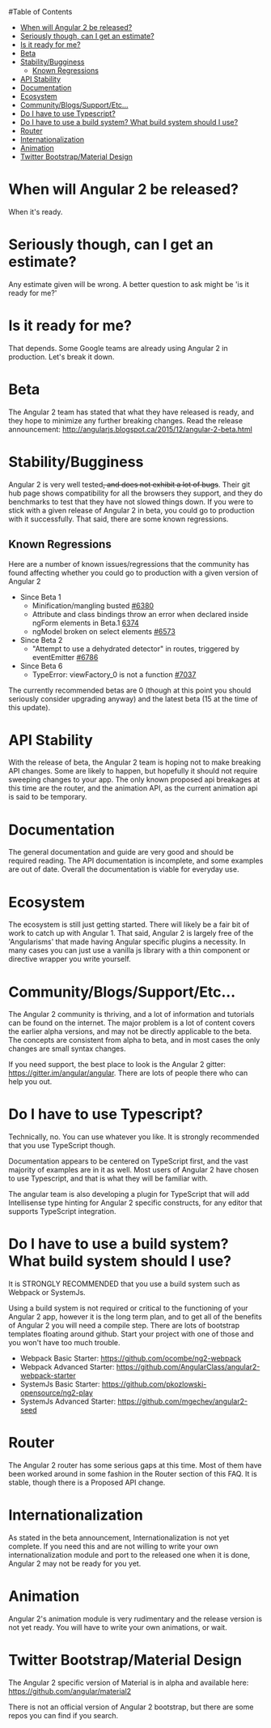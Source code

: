 #Table of Contents

- [When will Angular 2 be released?](#when-will-angular-2-be-released)
- [Seriously though, can I get an estimate?](#seriously-though-can-i-get-an-estimate)
- [Is it ready for me?](#is-it-ready-for-me)
- [Beta](#beta)
- [Stability/Bugginess](#stabilitybugginess)
    - [Known Regressions](#known-regressions)
- [API Stability](#api-stability)
- [Documentation](#documentation)
- [Ecosystem](#ecosystem)
- [Community/Blogs/Support/Etc...](#communityblogssupportetc)
- [Do I have to use Typescript?](#do-i-have-to-use-typescript)
- [Do I have to use a build system? What build system should I use?](#do-i-have-to-use-a-build-system-what-build-system-should-i-use)
- [Router](#router)
- [Internationalization](#internationalization)
- [Animation](#animation)
- [Twitter Bootstrap/Material Design](#twitter-bootstrapmaterial-design)

# When will Angular 2 be released?

When it's ready.

# Seriously though, can I get an estimate?

Any estimate given will be wrong. A better question to ask might be 'is it ready for me?'

# Is it ready for me?

That depends. Some Google teams are already using Angular 2 in production. Let's break it down.

# Beta

The Angular 2 team has stated that what they have released is ready, and they hope to minimize any further breaking changes.
Read the release announcement: http://angularjs.blogspot.ca/2015/12/angular-2-beta.html

# Stability/Bugginess

Angular 2 is very well tested~~, and does not exhibit a lot of bugs~~. Their git hub page shows compatibility for all the browsers they support, and they do benchmarks to test that they have not slowed things down. If you were to stick with a given release of Angular 2 in beta, you could go to production with it successfully. That said, there are some known regressions.

## Known Regressions

Here are a number of known issues/regressions that the community has found affecting whether you could go to production with a given version of Angular 2

- Since Beta 1
    - Minification/mangling busted [#6380](https://github.com/angular/angular/issues/6380)
    - Attribute and class bindings throw an error when declared inside ngForm elements in Beta.1 [6374](https://github.com/angular/angular/issues/6374)
    - ngModel broken on select elements [#6573](https://github.com/angular/angular/issues/6573)
- Since Beta 2
    - "Attempt to use a dehydrated detector" in routes, triggered by eventEmitter [#6786](https://github.com/angular/angular/issues/6786)
- Since Beta 6
    - TypeError: viewFactory_<name>0 is not a function [#7037](https://github.com/angular/angular/issues/7037)

The currently recommended betas are 0 (though at this point you should seriously consider upgrading anyway) and the latest beta (15 at the time of this update).

# API Stability

With the release of beta, the Angular 2 team is hoping not to make breaking API changes. Some are likely to happen, but hopefully it should not require sweeping changes to your app. The only known proposed api breakages at this time are the router, and the animation API, as the current animation api is said to be temporary.

# Documentation

The general documentation and guide are very good and should be required reading. The API documentation is incomplete, and some examples are out of date. Overall the documentation is viable for everyday use.

# Ecosystem

The ecosystem is still just getting started. There will likely be a fair bit of work to catch up with Angular 1. That said, Angular 2 is largely free of the 'Angularisms' that made having Angular specific plugins a necessity. In many cases you can just use a vanilla js library with a thin component or directive wrapper you write yourself.

# Community/Blogs/Support/Etc...

The Angular 2 community is thriving, and a lot of information and tutorials can be found on the internet. The major problem is a lot of content covers the earlier alpha versions, and may not be directly applicable to the beta. The concepts are consistent from alpha to beta, and in most cases the only changes are small syntax changes.

If you need support, the best place to look is the Angular 2 gitter: https://gitter.im/angular/angular. There are lots of people there who can help you out.

# Do I have to use Typescript?

Technically, no. You can use whatever you like. It is strongly recommended that you use TypeScript though.

Documentation appears to be centered on TypeScript first, and the vast majority of examples are in it as well. Most users of Angular 2 have chosen to use Typescript, and that is what they will be familiar with.

The angular team is also developing a plugin for TypeScript that will add Intellisense type hinting for Angular 2 specific constructs, for any editor that supports TypeScript integration.

# Do I have to use a build system? What build system should I use?

It is STRONGLY RECOMMENDED that you use a build system such as Webpack or SystemJs. 

Using a build system is not required or critical to the functioning of your Angular 2 app, however it is the long term plan, and to get all of the benefits of Angular 2 you will need a compile step. There are lots of bootstrap templates floating around github. Start your project with one of those and you won't have too much trouble.

- Webpack Basic Starter: https://github.com/ocombe/ng2-webpack
- Webpack Advanced Starter: https://github.com/AngularClass/angular2-webpack-starter
- SystemJs Basic Starter: https://github.com/pkozlowski-opensource/ng2-play 
- SystemJs Advanced Starter: https://github.com/mgechev/angular2-seed

# Router

The Angular 2 router has some serious gaps at this time. Most of them have been worked around in some fashion in the Router section of this FAQ. It is stable, though there is a Proposed API change.

# Internationalization

As stated in the beta announcement, Internationalization is not yet complete. If you need this and are not willing to write your own internationalization module and port to the released one when it is done, Angular 2 may not be ready for you yet.

# Animation

Angular 2's animation module is very rudimentary and the release version is not yet ready. You will have to write your own animations, or wait.

# Twitter Bootstrap/Material Design

The Angular 2 specific version of Material is in alpha and available here: https://github.com/angular/material2

There is not an official version of Angular 2 bootstrap, but there are some repos you can find if you search.

